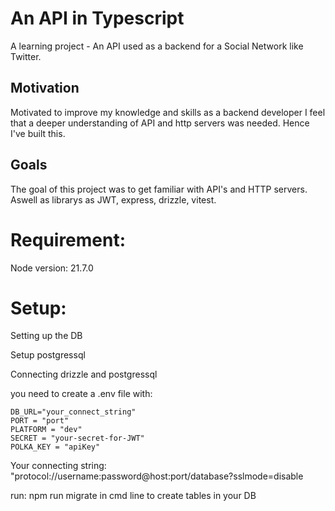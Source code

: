 # An API in Typescript
A learning project - An API used as a backend for a Social Network like Twitter. 

## Motivation
Motivated to improve my knowledge and skills as a backend developer I feel that a deeper understanding of API and http servers was needed. Hence I've built this.

## Goals

The goal of this project was to get familiar with API's and HTTP servers. Aswell as librarys as JWT, express, drizzle, vitest. 

# Requirement:

Node version:
21.7.0

# Setup:

Setting up the DB

Setup postgressql

Connecting drizzle and postgressql

you need to create a .env file
with:

```
DB_URL="your_connect_string"
PORT = "port"
PLATFORM = "dev"
SECRET = "your-secret-for-JWT"
POLKA_KEY = "apiKey"
```

Your connecting string:
"protocol://username:password@host:port/database?sslmode=disable


run: npm run migrate in cmd line to create tables in your DB
